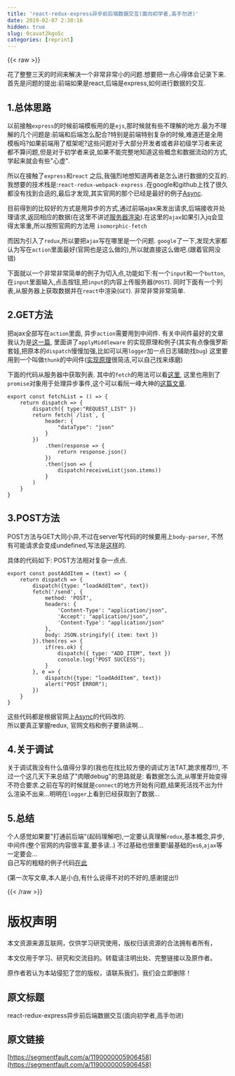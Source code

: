 ```yaml
---
title: 'react-redux-express异步前后端数据交互(面向初学者,高手勿进)' 
date: 2019-02-07 2:30:16
hidden: true
slug: 0cavat2kgo5c
categories: [reprint]
---
```


{{< raw >}}

                    
<p>花了整整三天的时间来解决一个非常非常小的问题.想要把一点心得体会记录下来.<br>首先是问题的提出:前端如果是react,后端是express,如何进行数据的交互.</p>
<h2 id="articleHeader0">1.总体思路</h2>
<p>以前接触<code>express</code>的时候前端模板用的是<code>ejs</code>,那时候就有些不理解的地方.最为不理解的几个问题是:前端和后端怎么配合?特别是前端特别复杂的时候,难道还是全用模板吗?如果前端用了框架呢?这些问题对于大部分开发者或者非初级学习者来说都不算问题,但是对于初学者来说,如果不能完整地知道这些概念和数据流动的方式,学起来就会有些"心虚".</p>
<p>所以在接触了<code>express</code>和<code>react</code> 之后,我强烈地想知道两者是怎么进行数据的交互的.我想要的技术栈是:<code>react-redux-webpack-express</code> .在google和github上找了很久都没有找到合适的,最后才发现,其实官网的那个已经是最好的例子<a href="http://cn.redux.js.org/docs/introduction/Examples.html" rel="nofollow noreferrer" target="_blank">Async</a>.</p>
<p>目前得到的比较好的方式是用异步的方式,通过前端ajax来发出请求,后端接收并处理请求,返回相应的数据(在这里不讲述<a href="http://cn.redux.js.org/docs/recipes/ServerRendering.html" rel="nofollow noreferrer" target="_blank">服务器渲染</a>).在这里的<code>ajax</code>如果引入jq会显得太笨重,所以按照官网的方法用 <code>isomorphic-fetch</code></p>
<p>而因为引入了<code>redux</code>,所以要把<code>ajax</code>写在哪里是一个问题. <code>google</code>了一下,发现大家都认为写在<code>action</code>里面最好(官网也是这么做的),所以就直接这么做吧.(跟着官网没错)</p>
<p>下面就以一个非常非常简单的例子为切入点,功能如下:有一个<code>input</code>和一个<code>button</code>,在<code>input</code>里面输入,点击按钮,把<code>input</code>的内容上传服务器(<code>POST</code>). 同时下面有一个列表,从服务器上获取数据并在<code>react</code>中渲染(<code>GET</code>). 非常非常非常简单.</p>
<h2 id="articleHeader1">2.GET方法</h2>
<p>把ajax全部写在<code>action</code>里面, 异步<code>action</code>需要用到中间件. 有关中间件最好的文章我认为是<a href="https://segmentfault.com/a/1190000005766289">这一篇</a>, 里面讲了<code>applyMiddleware</code> 的实现原理和例子(其实有点像俄罗斯套娃,把原本的<code>dispatch</code>慢慢加强,比如可以用<code>logger</code>加一点日志辅助找<code>bug</code>) 这里要用到一个叫做<code>thunk</code>的中间件(<a href="https://github.com/gaearon/redux-thunk" rel="nofollow noreferrer" target="_blank">实现原理</a>很简洁,可以自己找来琢磨)</p>
<p>下面的代码从服务器中获取列表. 其中的<code>fetch</code>的用法可以看<a href="https://github.com/github/fetch" rel="nofollow noreferrer" target="_blank">这里</a>, 这里也用到了<code>promise</code>对象用于处理异步事件,这个可以看阮一峰大神的<a href="http://es6.ruanyifeng.com/#docs/promise" rel="nofollow noreferrer" target="_blank">这篇文章</a>.</p>
<div class="widget-codetool" style="display:none;">
      <div class="widget-codetool--inner">
      <span class="selectCode code-tool" data-toggle="tooltip" data-placement="top" title="" data-original-title="全选"></span>
      <span type="button" class="copyCode code-tool" data-toggle="tooltip" data-placement="top" data-clipboard-text="export const fetchList = () => {
    return dispatch => {
        dispatch({ type:&quot;REQUEST_LIST&quot; })
        return fetch(`/list`, {
            header: {
                &quot;dataType&quot;: &quot;json&quot;
            }
        })
            .then(response => {
                return response.json()
            })
            .then(json => {
                dispatch(receiveList(json.items))
            }
        )
    }
}" title="" data-original-title="复制"></span>
      <span type="button" class="saveToNote code-tool" data-toggle="tooltip" data-placement="top" title="" data-original-title="放进笔记"></span>
      </div>
      </div><pre class="hljs typescript"><code><span class="hljs-keyword">export</span> <span class="hljs-keyword">const</span> fetchList = <span class="hljs-function"><span class="hljs-params">()</span> =&gt;</span> {
    <span class="hljs-keyword">return</span> <span class="hljs-function"><span class="hljs-params">dispatch</span> =&gt;</span> {
        dispatch({ <span class="hljs-keyword">type</span>:<span class="hljs-string">"REQUEST_LIST"</span> })
        <span class="hljs-keyword">return</span> fetch(<span class="hljs-string">`/list`</span>, {
            header: {
                <span class="hljs-string">"dataType"</span>: <span class="hljs-string">"json"</span>
            }
        })
            .then(<span class="hljs-function"><span class="hljs-params">response</span> =&gt;</span> {
                <span class="hljs-keyword">return</span> response.json()
            })
            .then(<span class="hljs-function"><span class="hljs-params">json</span> =&gt;</span> {
                dispatch(receiveList(json.items))
            }
        )
    }
}</code></pre>
<h2 id="articleHeader2">3.POST方法</h2>
<p>POST方法与GET大同小异,不过在server写代码的时候要用上<code>body-parser</code>, 不然有可能请求会变成undefined,写法是<a href="http://stackoverflow.com/questions/9177049/express-js-req-body-undefined" rel="nofollow noreferrer" target="_blank">这样</a>的. </p>
<p>具体的代码如下: POST方法相对复杂一点点.</p>
<div class="widget-codetool" style="display:none;">
      <div class="widget-codetool--inner">
      <span class="selectCode code-tool" data-toggle="tooltip" data-placement="top" title="" data-original-title="全选"></span>
      <span type="button" class="copyCode code-tool" data-toggle="tooltip" data-placement="top" data-clipboard-text="export const postAddItem = (text) => {
    return dispatch => {
        dispatch({type: &quot;loadAddItem&quot;, text})
        fetch('/send', {
            method: 'POST',
            headers: {
                'Content-Type': &quot;application/json&quot;,
                'Accept': &quot;application/json&quot;,
                'Content-Type': &quot;application/json&quot;
            },
            body: JSON.stringify({ item: text })
        }).then(res => {
            if(res.ok) {
                dispatch({ type: &quot;ADD_ITEM&quot;, text })
                console.log(&quot;POST SUCCESS&quot;);
            } 
        }, e => {
            dispatch({type: &quot;loadAddItem&quot;, text})
            alert(&quot;POST ERROR&quot;);
        })
    }
}" title="" data-original-title="复制"></span>
      <span type="button" class="saveToNote code-tool" data-toggle="tooltip" data-placement="top" title="" data-original-title="放进笔记"></span>
      </div>
      </div><pre class="hljs typescript"><code><span class="hljs-keyword">export</span> <span class="hljs-keyword">const</span> postAddItem = <span class="hljs-function">(<span class="hljs-params">text</span>) =&gt;</span> {
    <span class="hljs-keyword">return</span> <span class="hljs-function"><span class="hljs-params">dispatch</span> =&gt;</span> {
        dispatch({<span class="hljs-keyword">type</span>: <span class="hljs-string">"loadAddItem"</span>, text})
        fetch(<span class="hljs-string">'/send'</span>, {
            method: <span class="hljs-string">'POST'</span>,
            headers: {
                <span class="hljs-string">'Content-Type'</span>: <span class="hljs-string">"application/json"</span>,
                <span class="hljs-string">'Accept'</span>: <span class="hljs-string">"application/json"</span>,
                <span class="hljs-string">'Content-Type'</span>: <span class="hljs-string">"application/json"</span>
            },
            body: <span class="hljs-built_in">JSON</span>.stringify({ item: text })
        }).then(<span class="hljs-function"><span class="hljs-params">res</span> =&gt;</span> {
            <span class="hljs-keyword">if</span>(res.ok) {
                dispatch({ <span class="hljs-keyword">type</span>: <span class="hljs-string">"ADD_ITEM"</span>, text })
                <span class="hljs-built_in">console</span>.log(<span class="hljs-string">"POST SUCCESS"</span>);
            } 
        }, <span class="hljs-function"><span class="hljs-params">e</span> =&gt;</span> {
            dispatch({<span class="hljs-keyword">type</span>: <span class="hljs-string">"loadAddItem"</span>, text})
            alert(<span class="hljs-string">"POST ERROR"</span>);
        })
    }
}</code></pre>
<p>这些代码都是根据官网上<a href="http://cn.redux.js.org/docs/introduction/Examples.html" rel="nofollow noreferrer" target="_blank">Async</a>的代码改的. <br>所以要真正掌握redux, 官网文档和例子要熟读啊...</p>
<h2 id="articleHeader3">4.关于调试</h2>
<p>关于调试我没有什么值得分享的(我也在找比较方便的调试方法TAT,跪求推荐!!), 不过一个这几天下来总结了"肉眼debug"的思路就是: 看数据怎么流,从哪里开始变得不符合要求.之前在写的时候就是<code>connect</code>的地方开始有问题,结果死活找不出为什么渲染不出来...明明在<code>logger</code>上看到已经获取到了数据...</p>
<h2 id="articleHeader4">5.总结</h2>
<p>个人感觉如果要"打通前后端"(起码理解吧),一定要认真理解<code>redux</code>,基本概念,异步,中间件(整个官网的内容很丰富,要多读..) 不过基础也很重要!最基础的<code>es6</code>,<code>ajax</code>等一定要会...<br>自己写的粗糙的例子代码<a href="https://github.com/harryfyodor/react-redux-express-fetch-simple-example" rel="nofollow noreferrer" target="_blank">在此</a></p>
<p>(第一次写文章,本人是小白,有什么说得不对的不好的,感谢提出!)</p>

                
{{< /raw >}}

# 版权声明
本文资源来源互联网，仅供学习研究使用，版权归该资源的合法拥有者所有，

本文仅用于学习、研究和交流目的。转载请注明出处、完整链接以及原作者。

原作者若认为本站侵犯了您的版权，请联系我们，我们会立即删除！

## 原文标题
react-redux-express异步前后端数据交互(面向初学者,高手勿进)

## 原文链接
[https://segmentfault.com/a/1190000005906458](https://segmentfault.com/a/1190000005906458)

